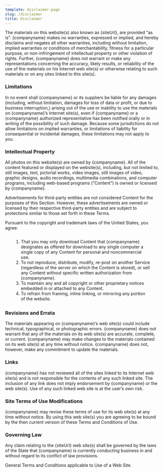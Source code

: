 ```yaml
---
template: disclaimer-page
slug: /disclaimer
title: Disclaimer
---
```


The materials on this website(s) also known as {siteUrl},  are provided “as is”. {companyname} makes no warranties, expressed or implied, and hereby disclaims and negates all other warranties, including without limitation, implied warranties or conditions of merchantability, fitness for a particular purpose, or non-infringement of intellectual property or other violation of rights. Further, {companyname} does not warrant or make any representations concerning the accuracy, likely results, or reliability of the use of the materials on his Internet web site(s) or otherwise relating to such materials or on any sites linked to this site(s).



<h3>Limitations</h3>



<p>In no event shall {companyname} or its suppliers be liable for any damages (including, without limitation, damages for loss of data or profit, or due to business interruption,) arising out of the use or inability to use the materials on {companyname}’s Internet site(s), even if {companyname} or a {companyname} authorized representative has been notified orally or in writing of the possibility of such damage. Because some jurisdictions do not allow limitations on implied warranties, or limitations of liability for consequential or incidental damages, these limitations may not apply to you.</p>



<h3>Intellectual Property</h3>



<p>All photos on this website(s) are owned by {companyname}. All of the content featured or displayed on the website(s), including, but not limited to, still images, text, pictorial works, video images, still images of video, graphic designs, audio recordings, multimedia combinations, and computer programs, including web-based programs (“Content”) is owned or licensed by {companyname}.</p>



<p>Advertisements for third-party entities are not considered Content for the purposes of this Section. However, these advertisements are owned or licensed by their respective third-party entities and are subject to protections similar to those set forth in these Terms.</p>



<p>Pursuant to the copyright and trademark laws of the United States, you agree:</p>



<ol style="margin:2em;"><li>That you may only download Content that {companyname} designates as offered for download to any single computer a single copy of any Content for personal and noncommercial use.</li><li>To not reproduce, distribute, modify, re-post on another Service (regardless of the server on which the Content is stored), or sell any Content without specific written authorization from {companyname}.</li><li>To maintain any and all copyright or other proprietary notices embedded in or attached to any Content.</li><li>To refrain from framing, inline linking, or mirroring any portion of the website.</li></ol>



<h3>Revisions and Errata</h3>



<p>The materials appearing on {companyname}’s web site(s) could include technical, typographical, or photographic errors. {companyname} does not warrant that any of the materials on its web site(s) are accurate, complete, or current. {companyname} may make changes to the materials contained on its web site(s) at any time without notice. {companyname} does not, however, make any commitment to update the materials.</p>



<h3>Links</h3>



<p>{companyname} has not reviewed all of the sites linked to its Internet web site(s) and is not responsible for the contents of any such linked site. The inclusion of any link does not imply endorsement by {companyname} or the web site(s). Use of any such linked web site is at the user’s own risk.</p>



<h3>Site Terms of Use Modifications</h3>



<p>{companyname} may revise these terms of use for its web site(s) at any time without notice. By using this web site(s) you are agreeing to be bound by the then current version of these Terms and Conditions of Use.</p>



<h3>Governing Law</h3>



<p>Any claim relating to the {siteUrl} web site(s) shall be governed by the laws of the State that {companyname} is currently conducting business in and without regard to its conflict of law provisions.</p>



<p>General Terms and Conditions applicable to Use of a Web Site.</p>